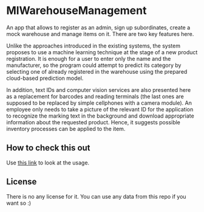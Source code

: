 # MlWarehouseManagement

An app that allows to register as an admin, sign up subordinates, create a mock warehouse and manage items on it. There are two key features here.

Unlike the approaches introduced in the existing systems, the system proposes to use a machine learning technique at the stage of a new product registration. It is enough for a user to enter only the name and the manufacturer, so the program could attempt to predict its category by selecting one of already registered in the warehouse using the prepared cloud-based prediction model.

In addition, text IDs and computer vision services are also presented here as a replacement for barcodes and reading terminals (the last ones are supposed to be replaced by simple cellphones with a camera module). An employee only needs to take a picture of the relevant ID for the application to recognize the marking text in the background and download appropriate information about the requested product. Hence, it suggests possible inventory processes can be applied to the item.
## How to check this out

Use [this link](https://drive.google.com/file/d/1MigcT6aH-pha8VaWPSgGVOhHsS4_oBsn/view?usp=sharing) to look at the usage.

## License

There is no any license for it. You can use any data from this repo if you want so :)
